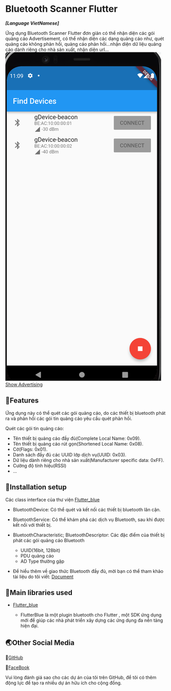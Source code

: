 # Bluetooth Scanner Flutter

**_[Language VietNamese]_**

Ứng dụng Bluetooth Scanner Flutter đơn giản có thể nhận diện các gói quảng cáo Advertisement, có thể nhận diện các dạng quảng cáo như, quét quảng cáo không phản hồi, quảng cáo phản hồi...nhận diện dữ liệu quảng cáo dành riêng cho nhà sản xuất, nhận diện url...
![Find Device](https://github.com/HuygaoBE/BluetoothScannerFlutter/blob/main/images/find_device.PNG) [Show Advertising](https://github.com/HuygaoBE/BluetoothScannerFlutter/blob/main/images/show_adv.PNG)

## 🔑Features
Ứng dụng này có thể quét các gói quảng cáo, do các thiết bị bluetooth phát ra và phản hồi các gói tin quảng cáo yêu cầu quét phản hồi.

Quét các gói tin quảng cáo:
  * Tên thiết bị quảng cáo đầy đủ(Complete Local Name: 0x09).
  * Tên thiết bị quảng cáo rút gọn(Shortened Local Name: 0x08).
  * Cờ(Flags: 0x01).
  * Danh sách đầy đủ các UUID lớp dịch vụ(UUID: 0x03).
  * Dữ liệu dành riêng cho nhà sản xuất(Manufacturer specific data: 0xFF).
  * Cường độ tính hiệu(RSSI)
  * ...

## 🔧Installation setup
Các class interface của thư viện [Flutter_blue](https://pub.dev/packages/flutter_blue)
 * BluetoothDevice: Có thể quét và kết nối các thiết bị bluetooth lân cận.
 * BluetoothService: Có thể khám phá các dịch vụ Bluetooth, sau khi được kết nối với thiết bị.
 * BluetoothCharacteristic;  BluetoothDescriptor: Các đặc điểm của thiết bị phát các gói quảng cáo Bluetooth
   * UUID(16bit, 128bit)
   * PDU quảng cáo
   * AD Type thường gặp
   
 * Để hiểu thêm về giao thức Bluetooth đầy đủ, mời bạn có thể tham khảo tài liệu do tôi viết: [Document](https://github.com/HuygaoBE/ProductAdvertisingBLE/blob/main/B1709280-%20Nguy%E1%BB%85n%20Thanh%20Huy-%20H%E1%BB%87%20th%E1%BB%91ng%20qu%E1%BA%A3ng%20c%C3%A1o%20s%E1%BA%A3n%20ph%E1%BA%A9m%20d%E1%BB%B1a%20tr%C3%AAn%20c%C3%B4ng%20ngh%E1%BB%87%20Bluetooth-Mobile%20App.pdf)

## 📘Main libraries used
* [Flutter_blue](https://pub.dev/packages/flutter_blue)

  * FlutterBlue là một plugin bluetooth cho Flutter , một SDK ứng dụng mới để giúp các nhà phát triển xây dựng các ứng dụng đa nền tảng hiện đại.

## 🌏Other Social Media

📌[GitHub](https://github.com/HuygaoBE)

📌[FaceBook](https://www.facebook.com/profile.php?id=100007416721622)

Vui lòng đánh giá sao cho các dự án của tôi trên GitHub, để tôi có thêm động lực để tạo ra nhiều dự án hữu ích cho cộng đồng.

